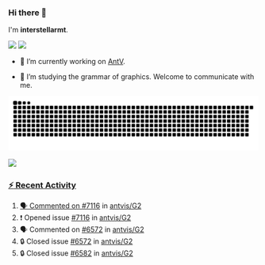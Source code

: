 ### Hi there 👋

I'm **interstellarmt**.

[![](https://img.shields.io/endpoint?url=https://awards.antv.vision/interstellarmt-g2-contributor.json)](https://github.com/antvis/g2)
[![](https://img.shields.io/endpoint?url=https://awards.antv.vision/interstellarmt-gpt-vis-contributor.json)](https://github.com/antvis/gpt-vis)

- 🔭 I’m currently working on [AntV](https://github.com/antvis).

- 📖 I’m studying the grammar of graphics. Welcome to communicate with me.

![](https://raw.githubusercontent.com/interstellarmt/interstellarmt/refs/heads/output/github-contribution-grid-snake.svg)
<div>
  <a href="https://github.com/interstellarmt">
  <img height="180em" src="https://github-readme-stats-eight-theta.vercel.app/api?username=interstellarmt&show_icons=true&include_all_commits=true&count_private=true&theme=tokyonight"/>
</div>
    
### :zap: Recent Activity

<!--START_SECTION:activity-->
1. 🗣 Commented on [#7116](https://github.com/antvis/G2/issues/7116#issuecomment-3265301557) in [antvis/G2](https://github.com/antvis/G2)
2. ❗ Opened issue [#7116](https://github.com/antvis/G2/issues/7116) in [antvis/G2](https://github.com/antvis/G2)
3. 🗣 Commented on [#6572](https://github.com/antvis/G2/issues/6572#issuecomment-3265126828) in [antvis/G2](https://github.com/antvis/G2)
4. 🔒 Closed issue [#6572](https://github.com/antvis/G2/issues/6572) in [antvis/G2](https://github.com/antvis/G2)
5. 🔒 Closed issue [#6582](https://github.com/antvis/G2/issues/6582) in [antvis/G2](https://github.com/antvis/G2)
<!--END_SECTION:activity-->

